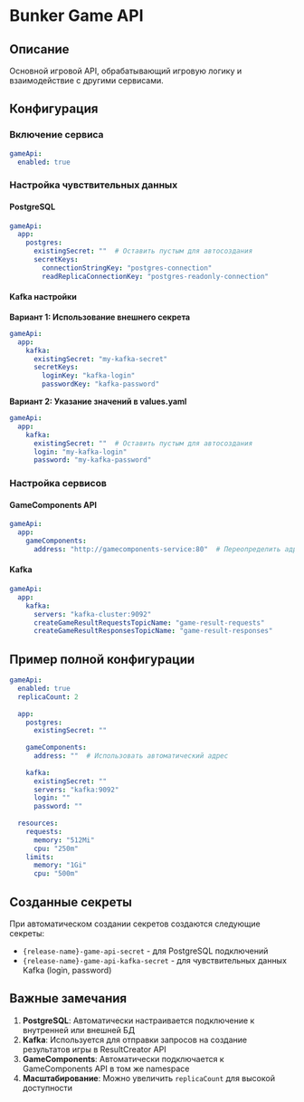 # Bunker Game API

## Описание
Основной игровой API, обрабатывающий игровую логику и взаимодействие с другими сервисами.

## Конфигурация

### Включение сервиса
```yaml
gameApi:
  enabled: true
```

### Настройка чувствительных данных

#### PostgreSQL
```yaml
gameApi:
  app:
    postgres:
      existingSecret: ""  # Оставить пустым для автосоздания
      secretKeys:
        connectionStringKey: "postgres-connection"
        readReplicaConnectionKey: "postgres-readonly-connection"
```

#### Kafka настройки

**Вариант 1: Использование внешнего секрета**
```yaml
gameApi:
  app:
    kafka:
      existingSecret: "my-kafka-secret"
      secretKeys:
        loginKey: "kafka-login"
        passwordKey: "kafka-password"
```

**Вариант 2: Указание значений в values.yaml**
```yaml
gameApi:
  app:
    kafka:
      existingSecret: ""  # Оставить пустым для автосоздания
      login: "my-kafka-login"
      password: "my-kafka-password"
```

### Настройка сервисов

#### GameComponents API
```yaml
gameApi:
  app:
    gameComponents:
      address: "http://gamecomponents-service:80"  # Переопределить адрес при необходимости
```

#### Kafka
```yaml
gameApi:
  app:
    kafka:
      servers: "kafka-cluster:9092"
      createGameResultRequestsTopicName: "game-result-requests"
      createGameResultResponsesTopicName: "game-result-responses"
```

## Пример полной конфигурации

```yaml
gameApi:
  enabled: true
  replicaCount: 2
  
  app:
    postgres:
      existingSecret: ""
      
    gameComponents:
      address: ""  # Использовать автоматический адрес
      
    kafka:
      existingSecret: ""
      servers: "kafka:9092"
      login: ""
      password: ""
      
  resources:
    requests:
      memory: "512Mi"
      cpu: "250m"
    limits:
      memory: "1Gi"
      cpu: "500m"
```

## Созданные секреты

При автоматическом создании секретов создаются следующие секреты:
- `{release-name}-game-api-secret` - для PostgreSQL подключений
- `{release-name}-game-api-kafka-secret` - для чувствительных данных Kafka (login, password)

## Важные замечания

1. **PostgreSQL**: Автоматически настраивается подключение к внутренней или внешней БД
2. **Kafka**: Используется для отправки запросов на создание результатов игры в ResultCreator API
3. **GameComponents**: Автоматически подключается к GameComponents API в том же namespace
4. **Масштабирование**: Можно увеличить `replicaCount` для высокой доступности 